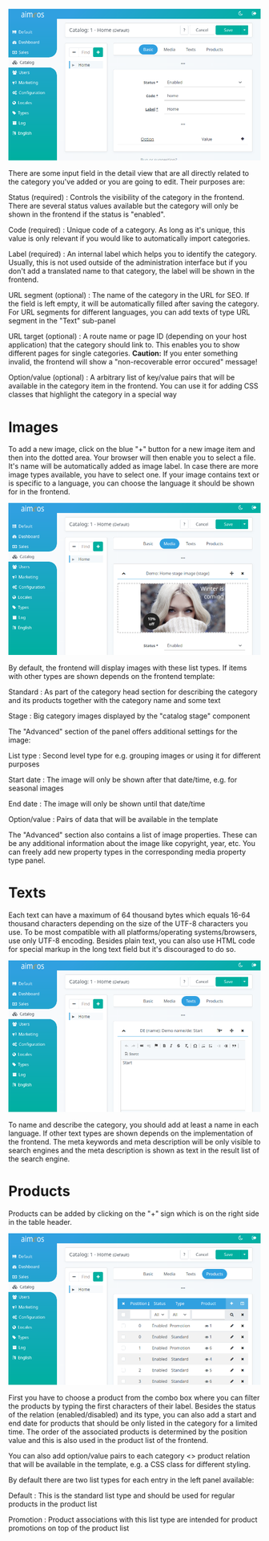 ![Category details](Admin-catalog-detail.png)

There are some input field in the detail view that are all directly related to the category you've added or you are going to edit. Their purposes are:

Status (required)
: Controls the visibility of the category in the frontend. There are several status values available but the category will only be shown in the frontend if the status is "enabled".

Code (required)
: Unique code of a category. As long as it's unique, this value is only relevant if you would like to automatically import categories.

Label (required)
: An internal label which helps you to identify the category. Usually, this is not used outside of the administration interface but if you don't add a translated name to that category, the label will be shown in the frontend.

URL segment (optional)
: The name of the category in the URL for SEO. If the field is left empty, it will be automatically filled after saving the category. For URL segments for different languages, you can add texts of type URL segment in the "Text" sub-panel

URL target (optional)
: A route name or page ID (depending on your host application) that the category should link to. This enables you to show different pages for single categories. **Caution:** If you enter something invalid, the frontend will show a "non-recoverable error occured" message!

Option/value (optional)
: A arbitrary list of key/value pairs that will be available in the category item in the frontend. You can use it for adding CSS classes that highlight the category in a special way


# Images

To add a new image, click on the blue "+" button for a new image item and then into the dotted area. Your browser will then enable you to select a file. It's name will be automatically added as image label. In case there are more image types available, you have to select one. If your image contains text or is specific to a language, you can choose the language it should be shown for in the frontend.

![Associate images to a category](Admin-catalog-detail-media.png)

By default, the frontend will display images with these list types. If items with other types are shown depends on the frontend template:

Standard
: As part of the category head section for describing the category and its products together with the category name and some text

Stage
: Big category images displayed by the "catalog stage" component

The "Advanced" section of the panel offers additional settings for the image:

List type
: Second level type for e.g. grouping images or using it for different purposes

Start date
: The image will only be shown after that date/time, e.g. for seasonal images

End date
: The image will only be shown until that date/time

Option/value
: Pairs of data that will be available in the template

The "Advanced" section also contains a list of image properties. These can be any additional information about the image like copyright, year, etc. You can freely add new property types in the corresponding media property type panel.


# Texts

Each text can have a maximum of 64 thousand bytes which equals 16-64 thousand characters depending on the size of the UTF-8 characters you use. To be most compatible with all platforms/operating systems/browsers, use only UTF-8 encoding. Besides plain text, you can also use HTML code for special markup in the long text field but it's discouraged to do so.

![Associate texts to a category](Admin-catalog-detail-text.png)

To name and describe the category, you should add at least a name in each language. If other text types are shown depends on the implementation of the frontend. The meta keywords and meta description will be only visible to search engines and the meta description is shown as text in the result list of the search engine.


# Products

Products can be added by clicking on the "+" sign which is on the right side in the table header.

![Associate products to a category](Admin-catalog-detail-product.png)

First you have to choose a product from the combo box where you can filter the products by typing the first characters of their label. Besides the status of the relation (enabled/disabled) and its type, you can also add a start and end date for products that should be only listed in the category for a limited time. The order of the associated products is determined by the position value and this is also used in the product list of the frontend.

You can also add option/value pairs to each category <> product relation that will be available in the template, e.g. a CSS class for different styling.

By default there are two list types for each entry in the left panel available:

Default
: This is the standard list type and should be used for regular products in the product list

Promotion
: Product associations with this list type are intended for product promotions on top of the product list
